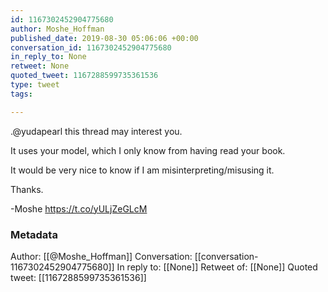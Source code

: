 ```yaml
---
id: 1167302452904775680
author: Moshe_Hoffman
published_date: 2019-08-30 05:06:06 +00:00
conversation_id: 1167302452904775680
in_reply_to: None
retweet: None
quoted_tweet: 1167288599735361536
type: tweet
tags:

---
```


.@yudapearl this thread may interest you. 

It uses your model, which I only know from having read your book. 

It would be very nice to know if I am misinterpreting/misusing it.

Thanks. 

-Moshe https://t.co/yULjZeGLcM

### Metadata

Author: [[@Moshe_Hoffman]]
Conversation: [[conversation-1167302452904775680]]
In reply to: [[None]]
Retweet of: [[None]]
Quoted tweet: [[1167288599735361536]]
